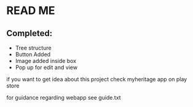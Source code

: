 # READ ME

## Completed:

- Tree structure
- Button Added
- Image added inside box
- Pop up for edit and view

if you want to get idea about this project check myheritage app on play store

for guidance regarding webapp see guide.txt
